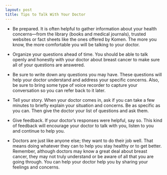 ```yaml
---
layout: post
title: Tips to Talk With Your Doctor
---
```


* Be prepared. It is often helpful to gather information about your health concerns—from the library (books and medical journals), trusted websites or fact sheets like the ones offered by Komen. The more you know, the more comfortable you will be talking to your doctor.

* Organize your questions ahead of time. You should be able to talk openly and honestly with your doctor about breast cancer to make sure all of your questions are answered.

* Be sure to write down any questions you may have. These questions will help your doctor understand and address your specific concerns. Also, be sure to bring some type of voice recorder to capture your conversation so you can refer back to it later.

* Tell your story. When your doctor comes in, ask if you can take a few minutes to briefly explain your situation and concerns. Be as specific as you can. Then give the doctor your list of questions and ask them.

* Give feedback. If your doctor’s responses were helpful, say so. This kind of feedback will encourage your doctor to talk with you, listen to you and continue to help you.

* Doctors are just like anyone else; they want to do their job well. That means doing whatever they can to help you stay healthy or to get better. Remember, although doctors may know a great deal about breast cancer, they may not truly understand or be aware of all that you are going through. You can help your doctor help you by sharing your feelings and concerns.

